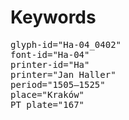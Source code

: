 # Keywords
<pre>
glyph-id="Ha-04_0402"
font-id="Ha-04"
printer-id="Ha"
printer="Jan Haller"
period="1505–1525"
place="Kraków"
PT plate="167"
</pre>
